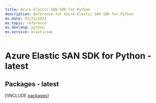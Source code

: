 ```yaml
---
title: Azure Elastic SAN SDK for Python
description: Reference for Azure Elastic SAN SDK for Python
ms.date: 01/23/2025
ms.topic: reference
ms.devlang: python
ms.service: elasticsan
---
```

# Azure Elastic SAN SDK for Python - latest
## Packages - latest
[!INCLUDE [packages](elastic-san-index.md)]
